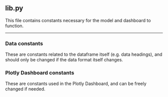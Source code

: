 ## lib.py

This file contains constants necessary for the model and dashboard to function.

---

### Data constants

These are constants related to the dataframe itself (e.g. data headings), and should only be changed if the data format itself changes.

### Plotly Dashboard constants

These are constants used in the Plotly Dashboard, and can be freely changed if needed.

